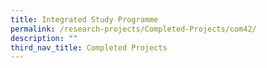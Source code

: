 ```yaml
---
title: Integrated Study Programme
permalink: /research-projects/Completed-Projects/com42/
description: ""
third_nav_title: Completed Projects
---
```

